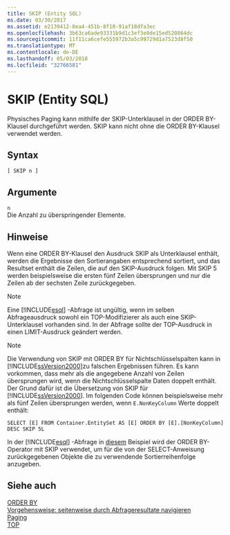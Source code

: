 ```yaml
---
title: SKIP (Entity SQL)
ms.date: 03/30/2017
ms.assetid: e2139412-8ea4-451b-8f10-91af18dfa3ec
ms.openlocfilehash: 3b63ca6ade93331b9d1c3ef3e8de15ed520864dc
ms.sourcegitcommit: 11f11ca6cefe555972b3a5c99729d1a7523d8f50
ms.translationtype: MT
ms.contentlocale: de-DE
ms.lasthandoff: 05/03/2018
ms.locfileid: "32766581"
---
```

# <a name="skip-entity-sql"></a>SKIP (Entity SQL)
Physisches Paging kann mithilfe der SKIP-Unterklausel in der ORDER BY-Klausel durchgeführt werden. SKIP kann nicht ohne die ORDER BY-Klausel verwendet werden.  
  
## <a name="syntax"></a>Syntax  
  
```  
[ SKIP n ]  
```  
  
## <a name="arguments"></a>Argumente  
 `n`  
 Die Anzahl zu überspringender Elemente.  
  
## <a name="remarks"></a>Hinweise  
 Wenn eine ORDER BY-Klausel den Ausdruck SKIP als Unterklausel enthält, werden die Ergebnisse den Sortierangaben entsprechend sortiert, und das Resultset enthält die Zeilen, die auf den SKIP-Ausdruck folgen. Mit SKIP 5 werden beispielsweise die ersten fünf Zeilen übersprungen und nur die Zeilen ab der sechsten Zeile zurückgegeben.  
  
> [!NOTE]
>  Eine [!INCLUDE[esql](../../../../../../includes/esql-md.md)] -Abfrage ist ungültig, wenn im selben Abfrageausdruck sowohl ein TOP-Modifizierer als auch eine SKIP-Unterklausel vorhanden sind. In der Abfrage sollte der TOP-Ausdruck in einen LIMIT-Ausdruck geändert werden.  
  
> [!NOTE]
>  Die Verwendung von SKIP mit ORDER BY für Nichtschlüsselspalten kann in [!INCLUDE[ssVersion2000](../../../../../../includes/ssversion2000-md.md)]zu falschen Ergebnissen führen. Es kann vorkommen, dass mehr als die angegebene Anzahl von Zeilen übersprungen wird, wenn die Nichtschlüsselspalte Daten doppelt enthält. Der Grund dafür ist die Übersetzung von SKIP für [!INCLUDE[ssVersion2000](../../../../../../includes/ssversion2000-md.md)]. Im folgenden Code können beispielsweise mehr als fünf Zeilen übersprungen werden, wenn `E.NonKeyColumn` Werte doppelt enthält:  
>   
>  `SELECT [E] FROM Container.EntitySet AS [E] ORDER BY [E].[NonKeyColumn] DESC SKIP 5L`  
  
 In der  [!INCLUDE[esql](../../../../../../includes/esql-md.md)] -Abfrage in [diesem](https://msdn.microsoft.com/library/bb738702\(v=vs.100\).aspx#_ESQL) Beispiel wird der ORDER BY-Operator mit SKIP verwendet, um für die von der SELECT-Anweisung zurückgegebenen Objekte die zu verwendende Sortierreihenfolge anzugeben.  
  
## <a name="see-also"></a>Siehe auch  
 [ORDER BY](../../../../../../docs/framework/data/adonet/ef/language-reference/order-by-entity-sql.md)  
 [Vorgehensweise: seitenweise durch Abfrageresultate navigieren](http://msdn.microsoft.com/library/ffc0f920-e7de-42e0-9b12-ef356421d030)  
 [Paging](../../../../../../docs/framework/data/adonet/ef/language-reference/paging-entity-sql.md)  
 [TOP](../../../../../../docs/framework/data/adonet/ef/language-reference/top-entity-sql.md)
